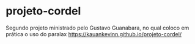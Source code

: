 # projeto-cordel
 Segundo projeto ministrado pelo Gustavo Guanabara, no qual coloco em prática o uso do paralax
 https://kauankevinn.github.io/projeto-cordel/
